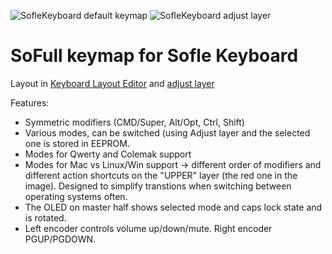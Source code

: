 ![SofleKeyboard default keymap](https://github.com/josefadamcik/SofleKeyboard/raw/master/Images/soflekeyboard.png)
![SofleKeyboard adjust layer](https://github.com/josefadamcik/SofleKeyboard/raw/master/Images/soflekeyboard_layout_adjust.png)


# SoFull keymap for Sofle Keyboard

Layout in [Keyboard Layout Editor](http://www.keyboard-layout-editor.com/#/gists/76efb423a46cbbea75465cb468eef7ff) and [adjust layer](http://www.keyboard-layout-editor.com/#/gists/4bcf66f922cfd54da20ba04905d56bd4)


Features:

- Symmetric modifiers (CMD/Super, Alt/Opt, Ctrl, Shift)
- Various modes, can be switched (using Adjust layer and the selected one is stored in EEPROM.
- Modes for Qwerty and Colemak support
- Modes for Mac vs Linux/Win support -> different order of modifiers and different action shortcuts on the "UPPER" layer (the red one in the image). Designed to simplify transtions when switching between operating systems often.
- The OLED on master half shows selected mode and caps lock state and is rotated.
- Left encoder controls volume up/down/mute. Right encoder PGUP/PGDOWN.



